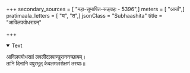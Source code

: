 +++
secondary_sources = [ "महा-सुभाषित-सङ्ग्रहः - 5396",]
meters = [ "आर्या",]
pratimaala_letters = [ "य", "त",]
jsonClass = "Subhaashita"
title = "आविलपयोधराग्रम्"

+++

<details open><summary>Text</summary>

आविलपयोधराग्रं लवलीदलपाण्डुराननच्छायम्।  
तानि दिनानि वपुरभूत् केवलमलसेक्षणं तस्याः॥
</details>
